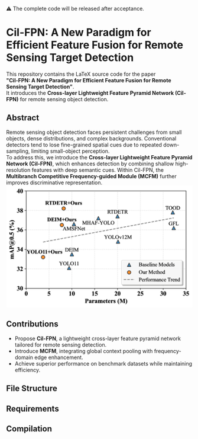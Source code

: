 ⚠️ The complete code will be released after acceptance.

# Cil-FPN: A New Paradigm for Efficient Feature Fusion for Remote Sensing Target Detection

This repository contains the LaTeX source code for the paper  
**"Cil-FPN: A New Paradigm for Efficient Feature Fusion for Remote Sensing Target Detection"**.  
It introduces the **Cross-layer Lightweight Feature Pyramid Network (Cil-FPN)** for remote sensing object detection.

## Abstract

Remote sensing object detection faces persistent challenges from small objects, dense distributions, and complex backgrounds. Conventional detectors tend to lose fine-grained spatial cues due to repeated down-sampling, limiting small-object perception.  
To address this, we introduce the **Cross-layer Lightweight Feature Pyramid Network (Cil-FPN)**, which enhances detection by combining shallow high-resolution features with deep semantic cues. Within Cil-FPN, the **Multibranch Competitive Frequency-guided Module (MCFM)** further improves discriminative representation.
![Cil-FPN Architecture](images5.png)
## Contributions

- Propose **Cil-FPN**, a lightweight cross-layer feature pyramid network tailored for remote sensing detection.  
- Introduce **MCFM**, integrating global context pooling with frequency-domain edge enhancement.  
- Achieve superior performance on benchmark datasets while maintaining efficiency.  

## File Structure


## Requirements


## Compilation


